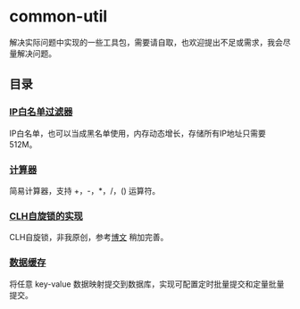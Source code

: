 # common-util

解决实际问题中实现的一些工具包，需要请自取，也欢迎提出不足或需求，我会尽量解决问题。

## 目录

### [IP白名单过滤器](https://github.com/isunimp/common-util/blob/master/src/main/java/com/isunimp/common/util/IPWhiteFiliter.java)

IP白名单，也可以当成黑名单使用，内存动态增长，存储所有IP地址只需要512M。

### [计算器](https://github.com/isunimp/common-util/blob/master/src/main/java/com/isunimp/common/util/Calculator.java)

简易计算器，支持 +，-，*，/，() 运算符。

### [CLH自旋锁的实现](https://github.com/isunimp/common-util/blob/master/src/main/java/com/isunimp/common/util/CLHLock.java)

CLH自旋锁，非我原创，参考[博文](https://coderbee.net/index.php/concurrent/20131115/577)
稍加完善。

### [数据缓存](https://github.com/isunimp/common-util/tree/master/src/main/java/com/isunimp/common/util/data)

将任意 key-value 数据映射提交到数据库，实现可配置定时批量提交和定量批量提交。